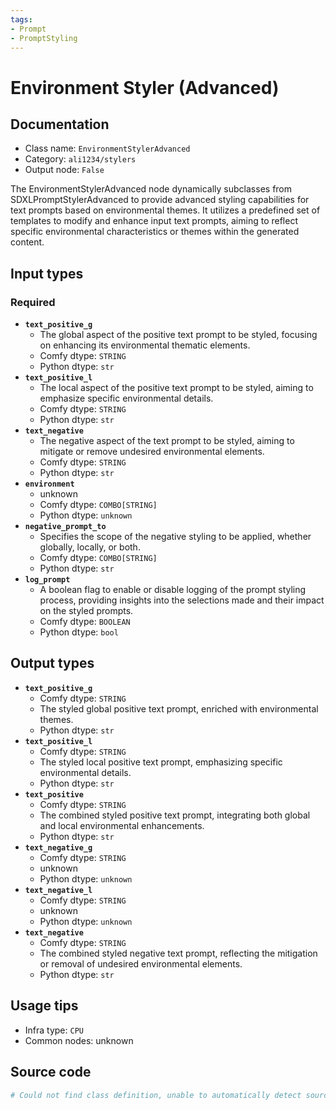 ```yaml
---
tags:
- Prompt
- PromptStyling
---
```


# Environment Styler (Advanced)
## Documentation
- Class name: `EnvironmentStylerAdvanced`
- Category: `ali1234/stylers`
- Output node: `False`

The EnvironmentStylerAdvanced node dynamically subclasses from SDXLPromptStylerAdvanced to provide advanced styling capabilities for text prompts based on environmental themes. It utilizes a predefined set of templates to modify and enhance input text prompts, aiming to reflect specific environmental characteristics or themes within the generated content.
## Input types
### Required
- **`text_positive_g`**
    - The global aspect of the positive text prompt to be styled, focusing on enhancing its environmental thematic elements.
    - Comfy dtype: `STRING`
    - Python dtype: `str`
- **`text_positive_l`**
    - The local aspect of the positive text prompt to be styled, aiming to emphasize specific environmental details.
    - Comfy dtype: `STRING`
    - Python dtype: `str`
- **`text_negative`**
    - The negative aspect of the text prompt to be styled, aiming to mitigate or remove undesired environmental elements.
    - Comfy dtype: `STRING`
    - Python dtype: `str`
- **`environment`**
    - unknown
    - Comfy dtype: `COMBO[STRING]`
    - Python dtype: `unknown`
- **`negative_prompt_to`**
    - Specifies the scope of the negative styling to be applied, whether globally, locally, or both.
    - Comfy dtype: `COMBO[STRING]`
    - Python dtype: `str`
- **`log_prompt`**
    - A boolean flag to enable or disable logging of the prompt styling process, providing insights into the selections made and their impact on the styled prompts.
    - Comfy dtype: `BOOLEAN`
    - Python dtype: `bool`
## Output types
- **`text_positive_g`**
    - Comfy dtype: `STRING`
    - The styled global positive text prompt, enriched with environmental themes.
    - Python dtype: `str`
- **`text_positive_l`**
    - Comfy dtype: `STRING`
    - The styled local positive text prompt, emphasizing specific environmental details.
    - Python dtype: `str`
- **`text_positive`**
    - Comfy dtype: `STRING`
    - The combined styled positive text prompt, integrating both global and local environmental enhancements.
    - Python dtype: `str`
- **`text_negative_g`**
    - Comfy dtype: `STRING`
    - unknown
    - Python dtype: `unknown`
- **`text_negative_l`**
    - Comfy dtype: `STRING`
    - unknown
    - Python dtype: `unknown`
- **`text_negative`**
    - Comfy dtype: `STRING`
    - The combined styled negative text prompt, reflecting the mitigation or removal of undesired environmental elements.
    - Python dtype: `str`
## Usage tips
- Infra type: `CPU`
- Common nodes: unknown


## Source code
```python
# Could not find class definition, unable to automatically detect source code
```
